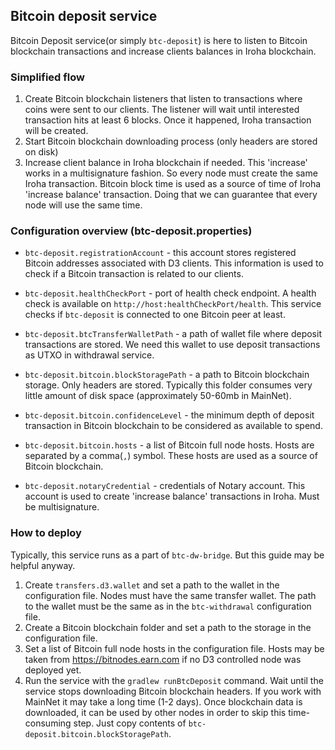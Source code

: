 
## Bitcoin deposit service
Bitcoin Deposit service(or simply `btc-deposit`) is here to listen to Bitcoin blockchain transactions and increase clients balances in Iroha blockchain. 

### Simplified flow
1) Create Bitcoin blockchain listeners that listen to transactions where coins were sent to our clients. The listener will wait until interested transaction hits at least 6 blocks. Once it happened, Iroha transaction will be created. 
2) Start Bitcoin blockchain downloading process (only headers are stored on disk)
3) Increase client balance in Iroha blockchain if needed. This 'increase' works in a multisignature fashion. So every node must create the same Iroha transaction. Bitcoin block time is used as a source of time of Iroha 'increase balance' transaction. Doing that we can guarantee that every node will use the same time.

### Configuration overview (btc-deposit.properties)
* `btc-deposit.registrationAccount` - this account stores registered Bitcoin addresses associated with D3 clients. This information is used to check if a Bitcoin transaction is related to our clients.

* `btc-deposit.healthCheckPort` - port of health check endpoint. A health check is available on `http://host:healthCheckPort/health`. This service checks if `btc-deposit` is connected to one Bitcoin peer at least.

* `btc-deposit.btcTransferWalletPath` - a path of wallet file where deposit transactions are stored. We need this wallet to use deposit transactions as UTXO in withdrawal service.

* `btc-deposit.bitcoin.blockStoragePath` - a path to Bitcoin blockchain storage.  Only headers are stored. Typically this folder consumes very little amount of disk space (approximately 50-60mb in MainNet).

* `btc-deposit.bitcoin.confidenceLevel` - the minimum depth of deposit transaction in Bitcoin blockchain to be considered as available to spend.

* `btc-deposit.bitcoin.hosts` - a list of Bitcoin full node hosts. Hosts are separated by a comma(`,`) symbol. These hosts are used as a source of Bitcoin blockchain. 

* `btc-deposit.notaryCredential` - credentials of Notary account. This account is used to create 'increase balance'  transactions in Iroha. Must be multisignature.

### How to deploy

Typically, this service runs as a part of `btc-dw-bridge`. But this guide may be helpful anyway.
1) Create `transfers.d3.wallet` and set a path to the wallet in the configuration file. Nodes must have the same transfer wallet. The path to the wallet must be the same as in the `btc-withdrawal` configuration file.
2) Create a Bitcoin blockchain folder and set a path to the storage in the configuration file.
3) Set a list of Bitcoin full node hosts in the configuration file. Hosts may be taken from https://bitnodes.earn.com if no D3 controlled node was deployed yet.
4)  Run the service with the `gradlew runBtcDeposit` command. Wait until the service stops downloading  Bitcoin blockchain headers. If you work with MainNet it may take a long time (1-2 days). Once blockchain data is downloaded, it can be used by other nodes in order to skip this time-consuming step. Just copy contents of `btc-deposit.bitcoin.blockStoragePath`.
